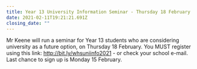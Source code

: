 ```yaml
---
title: Year 13 University Information Seminar - Thursday 18 February
date: 2021-02-11T19:21:21.691Z
closing_date: ""
---
```

Mr Keene will run a seminar for Year 13 students who are considering university as a future option, on Thursday 18 February. You MUST register using this link: http://bit.ly/whsuniinfo2021 - or check your school e-mail. Last chance to sign up is Monday 15 February.